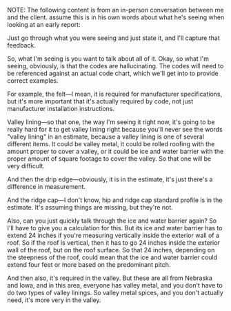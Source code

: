 NOTE: The following content is from an in-person conversation between me and the client. assume this is in his own words about what he's seeing when looking at an early report:

Just go through what you were seeing and just state it, and I'll capture that feedback. 

So, what I'm seeing is you want to talk about all of it. Okay, so what I'm seeing, obviously, is that the codes are hallucinating. The codes will need to be referenced against an actual code chart, which we'll get into to provide correct examples. 

For example, the felt—I mean, it is required for manufacturer specifications, but it's more important that it's actually required by code, not just manufacturer installation instructions. 

Valley lining—so that one, the way I'm seeing it right now, it's going to be really hard for it to get valley lining right because you'll never see the words "valley lining" in an estimate, because a valley lining is one of several different items. It could be valley metal, it could be rolled roofing with the amount proper to cover a valley, or it could be ice and water barrier with the proper amount of square footage to cover the valley. So that one will be very difficult. 

And then the drip edge—obviously, it is in the estimate, it's just there's a difference in measurement. 

And the ridge cap—I don't know, hip and ridge cap standard profile is in the estimate. It's assuming things are missing, but they're not. 

Also, can you just quickly talk through the ice and water barrier again? So I'll have to give you a calculation for this. But its ice and water barrier has to extend 24 inches if you're measuring vertically inside the exterior wall of a roof. So if the roof is vertical, then it has to go 24 inches inside the exterior wall of the roof, but on the roof surface. So that 24 inches, depending on the steepness of the roof, could mean that the ice and water barrier could extend four feet or more based on the predominant pitch. 

And then also, it's required in the valley. But these are all from Nebraska and Iowa, and in this area, everyone has valley metal, and you don't have to do two types of valley linings. So valley metal spices, and you don't actually need, it's more very in the valley. 